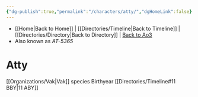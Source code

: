 ```yaml
---
{"dg-publish":true,"permalink":"/characters/atty/","dgHomeLink":false}
---
```


- [[Home\|Back to Home]] | [[Directories/Timeline\|Back to Timeline]] | [[Directories/Directory\|Back to Directory]] | [Back to Ao3](https://archiveofourown.org/works/19334440/chapters/45992584)
- Also known as *AT-5365*

# Atty

[[Organizations/Vak\|Vak]] species
Birthyear [[Directories/Timeline#11 BBY\|11 ABY]]